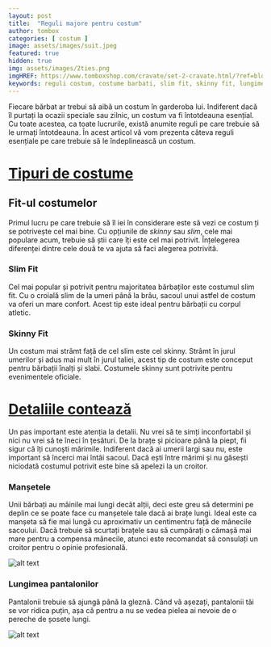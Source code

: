 ```yaml
---
layout: post
title:  "Reguli majore pentru costum"   
author: tombox
categories: [ costum ]
image: assets/images/suit.jpeg
featured: true
hidden: true
img: assets/images/2ties.png
imgHREF: https://www.tomboxshop.com/cravate/set-2-cravate.html/?ref=blog
keywords: reguli costum, costume barbati, slim fit, skinny fit, lungimea pantalonilor, detalii costum, detaliile conteaza, mansete camasa
---
```



Fiecare bărbat ar trebui să aibă un costum în garderoba lui. Indiferent dacă îl purtați la ocazii speciale sau zilnic, un costum va fi întotdeauna esențial. Cu toate acestea, ca toate lucrurile, există anumite reguli pe care trebuie să le urmați întotdeauna. În acest articol vă vom prezenta câteva reguli esențiale pe care trebuie să le îndeplinească un costum.

# <u>Tipuri de costume</u>

## Fit-ul costumelor

Primul lucru pe care trebuie să îl iei în considerare este să vezi ce costum ți se potrivește cel mai bine. Cu opțiunile de <i>skinny</i> sau <i>slim</i>, cele mai populare acum, trebuie să știi care îți este cel mai potrivit. Înțelegerea diferenței dintre cele două te va ajuta să faci alegerea potrivită.

### Slim Fit

Cel mai popular și potrivit pentru majoritatea bărbaților este costumul slim fit. Cu o croială slim de la umeri până la brâu, sacoul unui astfel de costum va oferi un mare confort. Acest tip este ideal pentru bărbații cu corpul atletic.

### Skinny Fit

Un costum mai strâmt față de cel slim este cel skinny. Strâmt în jurul umerilor și adus mai mult în jurul taliei, acest tip de costum este conceput pentru bărbații înalți și slabi. Costumele skinny sunt potrivite pentru evenimentele oficiale.


# <u>Detaliile contează</u>

Un pas important este atenția la detalii. Nu vrei să te simți inconfortabil și nici nu vrei să te îneci în țesături. De la brațe și picioare până la piept, fii sigur că îți cunoști mărimile. Indiferent dacă ai umerii largi sau nu, este important să încerci mai întâi sacoul. Dacă ești între mărimi și nu găsești niciodată costumul potrivit este bine să apelezi la un croitor.

### Manșetele

Unii bărbați au mâinile mai lungi decât alții, deci este greu să determini pe deplin ce se poate face cu manșetele tale dacă ai brațe lungi. Ideal este ca manșeta să fie mai lungă cu aproximativ un centimentru față de mânecile sacoului. Dacă trebuie să scurtați brațele sau să cumpărați o cămașă mai mare pentru a compensa mânecile, atunci este recomandat să consulați un croitor pentru o opinie profesională.

![alt text](../../../../assets/images/cuffs.jpg)


### Lungimea pantalonilor

Pantalonii trebuie să ajungă până la gleznă. Când vă așezați, pantalonii tăi se vor ridica puțin, așa că pentru a nu se vedea pielea ai nevoie de o pereche de șosete lungi.

![alt text](../../../../assets/images/trousers.jpg)
